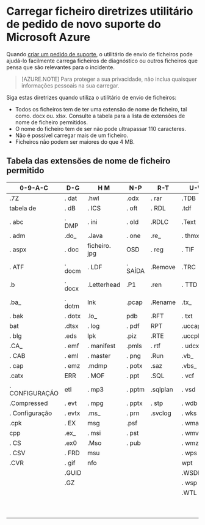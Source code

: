 <properties
    pageTitle="Novo suporte do Microsoft Azure pedir carregar ficheiro diretrizes utilitário | Microsoft Azure"
    description="Descreve as diretrizes quando utilizar o Microsoft Azure novo pedido de suporte utilitário de envio de ficheiros"
    services=""
    documentationCenter=""
    authors="genlin"
    manager="mbaldwin"
    editor=""
    tags="billing"
    />

<tags
  ms.service="billing"
    ms.workload="na"
    ms.tgt_pltfrm="na"
    ms.devlang="na"
    ms.topic="article"
    ms.date="10/13/2016"
    ms.author="genli"/>

# <a name="microsoft-azure-new-support-request-file-upload-utility-guidelines"></a>Carregar ficheiro diretrizes utilitário de pedido de novo suporte do Microsoft Azure

Quando [criar um pedido de suporte](https://portal.azure.com/#create/Microsoft.Support), o utilitário de envio de ficheiros pode ajudá-lo facilmente carrega ficheiros de diagnóstico ou outros ficheiros que pensa que são relevantes para o incidente.  

>[AZURE.NOTE] Para proteger a sua privacidade, não inclua quaisquer informações pessoais na sua carregar.

Siga estas diretrizes quando utiliza o utilitário de envio de ficheiros:

- Todos os ficheiros tem de ter uma extensão de nome de ficheiro, tal como. docx ou. xlsx. Consulte a tabela para a lista de extensões de nome de ficheiro permitidos.
- O nome do ficheiro tem de ser não pode ultrapassar 110 caracteres.
- Não é possível carregar mais de um ficheiro.
- Ficheiros não podem ser maiores do que 4 MB.

## <a name="table-of-the-allowed-file-name-extensions"></a>Tabela das extensões de nome de ficheiro permitido

| 0-9-A-C    | D-G   | H M         | N-P   | R-T      | U-W        | X-Z     |
|-------------|-------|-------------|-------|----------|------------|---------|
| .7Z         | . dat  | .hwl        | .odx  | . rar     | .TDB       | . xlam   |
| tabela de          | . dB   | . ICS        | . oft  | . RDL     | .tdf       | xlr    |
| . abc        | . DMP  | . ini        | . old  | .RDLC    | .Text      | . xls    |
| . adm        | .do_  | .Java       | . one  | .re_     | . thmx      | . xlsb   |
| . aspx       | . doc  | ficheiro. jpg        | OSD  | . reg     | . TIF       | . xlsm   |
| . ATF        | . docm | . LDF        | . SAÍDA  | .Remove  | .TRC       | . xlsx   |
| .b          | . docx | .Letterhead | .P1   | .ren     | . TTD       | . xlt    |
| .ba_        | . dotm | lnk        | .pcap | .Rename  | .tx_       | . xltx   |
| . bak        | . dotx | .lo_        | pdb  | .RFT     | . txt       | . XML    |
| bat        | .dtsx | . log        | . pdf  | RPT     | .uccapilog | .XMLA   |
| . blg        | .eds  | lpk        | .piz  | .RTE     | .uccplog   | . XPS    |
| .CA_        | . emf  | . manifest   | .pmls | . rtf     | . udcx      | . xsd    |
| . CAB        | . eml  | . master     | . png  | .Run     | .vb_       | . xsn    |
| . cap        | . emz  | .mdmp       | . potx | .saz     | .vbs_      | xxx    |
| .catx       | ERR  | . MOF        | . ppt  | .SQL     | . vcf       | .z_     |
| . CONFIGURAÇÃO        | etl  | . mp3        | . pptm | .sqlplan | . vsd       | .Z01    |
| .Compressed | . evt  | . mpg        | . pptx | . stp     | . wdb       | .z02    |
| . Configuração     | . evtx | .ms_        | . prn  | .svclog  | . wks       | .zi     |
| .cpk        | . EX   | msg        | .psf  |          | . wma       | .zi_    |
| cpp        | .ex_  | . msi        | . pst  |          | . wmv       | . zip    |
| . CS         | .ex0  | .Mso        | . pub  |          | . wmz       | .zip_   |
| . CSV        | . FRD  | msu        |       |          | . wps       | .zipp   |
| .CVR        | . gif  | nfo        |       |          | wpt       | .zipped |
|             | .GUID |             |       |          | .WSDL      | .zippy  |
|             | .GZ   |             |       |          | . wsp       | .zipx   |
|             |       |             |       |          | .WTL       | .Zit    |
|             |       |             |       |          |            | .Zix    |
|             |       |             |       |          |            | ZZZ    |
